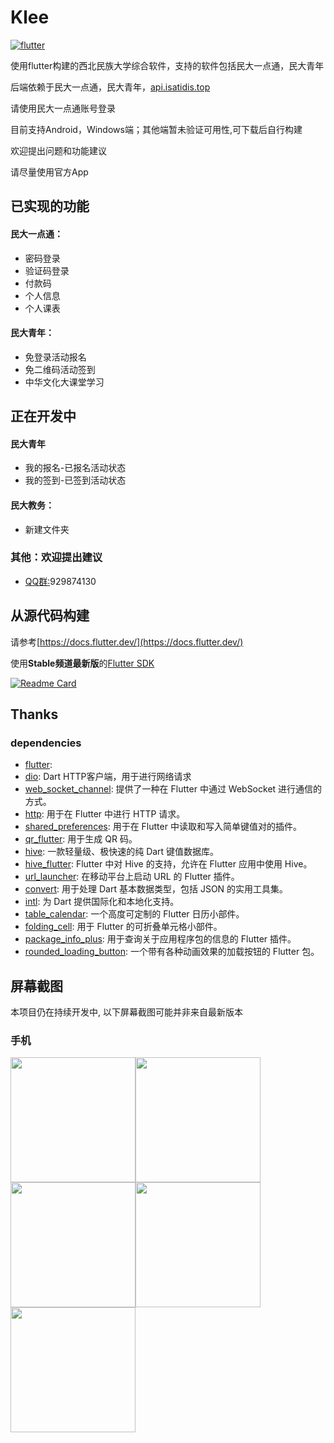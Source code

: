 # Klee

[![flutter](https://img.shields.io/badge/flutter-3.13.9-blue)](https://flutter.dev/) 

使用flutter构建的西北民族大学综合软件，支持的软件包括民大一点通，民大青年

后端依赖于民大一点通，民大青年，[api.isatidis.top](https://github.com/Isatidia/Klee-3DES)

请使用民大一点通账号登录

目前支持Android，Windows端；其他端暂未验证可用性,可下载后自行构建

欢迎提出问题和功能建议

请尽量使用官方App

## 已实现的功能
#### 民大一点通：
- 密码登录
- 验证码登录
- 付款码
- 个人信息
- 个人课表
#### 民大青年：
- 免登录活动报名
- 免二维码活动签到
- 中华文化大课堂学习

## 正在开发中
#### 民大青年
 - 我的报名-已报名活动状态
 - 我的签到-已签到活动状态
#### 民大教务：
 - 新建文件夹
### 其他：欢迎提出建议
- [QQ群:](http://qm.qq.com/cgi-bin/qm/qr?_wv=1027&k=jBzF3oGkYB4v6_ILyh3IMBTePJs2x2E3&authKey=Xx608ZC7WxTRKj3RGI628sBTVhHFe2i6bfVEwdnii5lmxkmsZLUFP%2Bnzn3fk%2F0QU&noverify=0&group_code=929874130/)929874130 

## 从源代码构建
请参考[https://docs.flutter.dev/](https://docs.flutter.dev/)

使用**Stable频道最新版**的[Flutter SDK](https://docs.flutter.dev/get-started/install)
 
[![Readme Card](https://github-readme-stats.vercel.app/api/pin/?username=Isatidia&repo=Klee-3DES)](https://github.com/Isatidia/Klee-3DES)

## Thanks

### dependencies
- [flutter](https://flutter.dev/): 
- [dio](https://pub.dev/packages/dio): Dart HTTP客户端，用于进行网络请求
- [web_socket_channel](https://pub.dev/packages/web_socket_channel): 提供了一种在 Flutter 中通过 WebSocket 进行通信的方式。
- [http](https://pub.dev/packages/http): 用于在 Flutter 中进行 HTTP 请求。
- [shared_preferences](https://pub.dev/packages/shared_preferences): 用于在 Flutter 中读取和写入简单键值对的插件。
- [qr_flutter](https://pub.dev/packages/qr_flutter): 用于生成 QR 码。
- [hive](https://pub.dev/packages/hive): 一款轻量级、极快速的纯 Dart 键值数据库。
- [hive_flutter](https://pub.dev/packages/hive_flutter): Flutter 中对 Hive 的支持，允许在 Flutter 应用中使用 Hive。
- [url_launcher](https://pub.dev/packages/url_launcher): 在移动平台上启动 URL 的 Flutter 插件。
- [convert](https://pub.dev/packages/convert): 用于处理 Dart 基本数据类型，包括 JSON 的实用工具集。
- [intl](https://pub.dev/packages/intl): 为 Dart 提供国际化和本地化支持。
- [table_calendar](https://pub.dev/packages/table_calendar): 一个高度可定制的 Flutter 日历小部件。
- [folding_cell](https://pub.dev/packages/folding_cell): 用于 Flutter 的可折叠单元格小部件。
- [package_info_plus](https://pub.dev/packages/package_info_plus): 用于查询关于应用程序包的信息的 Flutter 插件。
- [rounded_loading_button](https://pub.dev/packages/rounded_loading_button): 一个带有各种动画效果的加载按钮的 Flutter 包。


## 屏幕截图

本项目仍在持续开发中, 以下屏幕截图可能并非来自最新版本
### 手机
<img src="https://cc.isatidis.top/screenshots/1.jpg" style="width: 200px"><img src="https://cc.isatidis.top/screenshots/2.jpg" style="width: 200px"><img src="https://cc.isatidis.top/screenshots/3.jpg" style="width: 200px"><img src="https://cc.isatidis.top/screenshots/4.jpg" style="width: 200px"><img src="https://cc.isatidis.top/screenshots/5.jpg" style="width: 200px">

